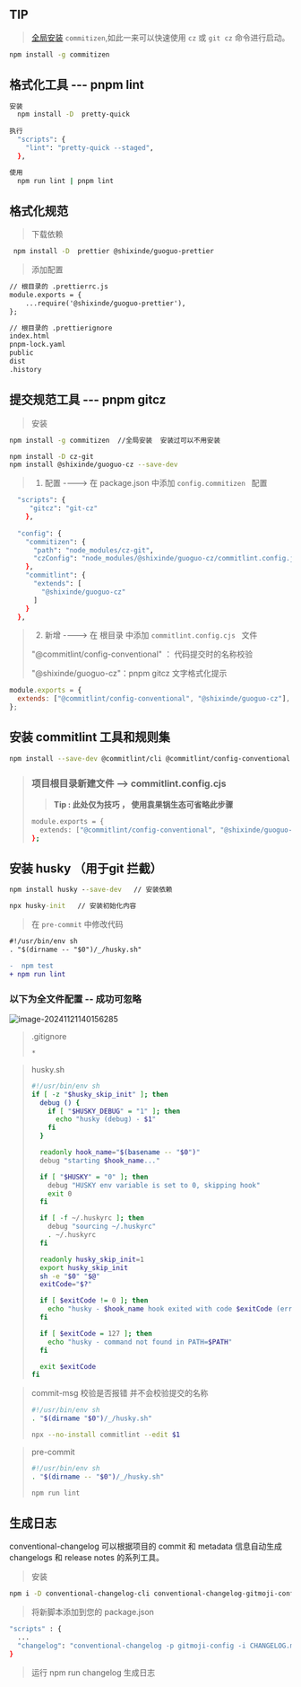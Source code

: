 



## TIP

> [全局安装](https://cz-git.qbb.sh/zh/guide/#全局使用) `commitizen`,如此一来可以快速使用 `cz` 或 `git cz` 命令进行启动。

```sh
npm install -g commitizen
```

##  格式化工具 --- pnpm lint

```sh
安装
  npm install -D  pretty-quick
 
执行
  "scripts": {
    "lint": "pretty-quick --staged",
  },

使用
  npm run lint | pnpm lint
```

## 格式化规范 

> 下载依赖

```sh
 npm install -D  prettier @shixinde/guoguo-prettier  
```

> 添加配置

```diff
// 根目录的 .prettierrc.js
module.exports = {
    ...require('@shixinde/guoguo-prettier'),
};

// 根目录的 .prettierignore
index.html
pnpm-lock.yaml
public
dist
.history
```



## 提交规范工具 --- pnpm gitcz

> 安装

```sh
npm install -g commitizen  //全局安装  安装过可以不用安装

npm install -D cz-git
npm install @shixinde/guoguo-cz --save-dev
```

>1. 配置   ---->   在 package.json 中添加 `config.commitizen ` 配置

```bash
  "scripts": {
     "gitcz": "git-cz"
    },
    
  "config": {
    "commitizen": {
      "path": "node_modules/cz-git",
      "czConfig": "node_modules/@shixinde/guoguo-cz/commitlint.config.js"
    },
    "commitlint": {
      "extends": [
        "@shixinde/guoguo-cz"
      ]
    }
  },
```

> 2. 新增  ---->   在 根目录 中添加 `commitlint.config.cjs ` 文件
>
> "@commitlint/config-conventional" ： 代码提交时的名称校验
>
> "@shixinde/guoguo-cz"：pnpm gitcz 文字格式化提示

```js
module.exports = {
  extends: ["@commitlint/config-conventional", "@shixinde/guoguo-cz"],
};
```



## 安装 commitlint 工具和规则集

```bash
npm install --save-dev @commitlint/cli @commitlint/config-conventional

```

> ### 项目根目录新建文件  --> commitlint.config.cjs  
>
> > **Tip :  此处仅为技巧 ， 使用袁果锅生态可省略此步骤**
>
> ```bash
> module.exports = {
>   extends: ["@commitlint/config-conventional", "@shixinde/guoguo-cz"],
> };
> ```

## 安装 husky （用于git 拦截）

```cmd
npm install husky --save-dev   // 安装依赖

npx husky-init   // 安装初始化内容
```

> 在 `pre-commit` 中修改代码

```diff
#!/usr/bin/env sh
. "$(dirname -- "$0")/_/husky.sh"

-  npm test
+ npm run lint

```



### 以下为全文件配置 -- 成功可忽略

![image-20241121140156285](https://aliyxd.oss-cn-beijing.aliyuncs.com/guoguo-notes/image-20241121140156285.png)

> .gitignore
>
> ```
> *
> ```

> husky.sh
>
> ```sh
> #!/usr/bin/env sh
> if [ -z "$husky_skip_init" ]; then
>   debug () {
>     if [ "$HUSKY_DEBUG" = "1" ]; then
>       echo "husky (debug) - $1"
>     fi
>   }
> 
>   readonly hook_name="$(basename -- "$0")"
>   debug "starting $hook_name..."
> 
>   if [ "$HUSKY" = "0" ]; then
>     debug "HUSKY env variable is set to 0, skipping hook"
>     exit 0
>   fi
> 
>   if [ -f ~/.huskyrc ]; then
>     debug "sourcing ~/.huskyrc"
>     . ~/.huskyrc
>   fi
> 
>   readonly husky_skip_init=1
>   export husky_skip_init
>   sh -e "$0" "$@"
>   exitCode="$?"
> 
>   if [ $exitCode != 0 ]; then
>     echo "husky - $hook_name hook exited with code $exitCode (error)"
>   fi
> 
>   if [ $exitCode = 127 ]; then
>     echo "husky - command not found in PATH=$PATH"
>   fi
> 
>   exit $exitCode
> fi
> 
> ```

> commit-msg    校验是否报错 并不会校验提交的名称
>
> ```sh
> #!/usr/bin/env sh
> . "$(dirname "$0")/_/husky.sh"
> 
> npx --no-install commitlint --edit $1
> ```

> pre-commit
>
> ```sh
> #!/usr/bin/env sh
> . "$(dirname -- "$0")/_/husky.sh"
> 
> npm run lint
> ```



## 生成日志

conventional-changelog
可以根据项目的 commit 和 metadata 信息自动生成 changelogs 和 release notes 的系列工具。

> 安装

```sh
npm i -D conventional-changelog-cli conventional-changelog-gitmoji-config
```

> 将新脚本添加到您的 package.json

```sh
"scripts" : {
  ...
  "changelog": "conventional-changelog -p gitmoji-config -i CHANGELOG.md -s"
}
```

> 运行 npm run changelog 生成日志





